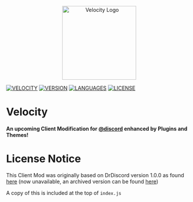<p align="center">
  <img width="200" src="https://velocity-discord.netlify.app/assets/icon.png" alt="Velocity Logo">
</p>

[![VELOCITY](https://img.shields.io/badge/Velocity-6587F4?style=for-the-badge)](https://velocity-discord.netlify.app/)
[![VERSION](https://img.shields.io/badge/Version-0.7.0-6587F4?style=for-the-badge)](#)
[![LANGUAGES](https://img.shields.io/github/languages/count/TheCommieAxolotl/Velocity?style=for-the-badge&color=6587F4)](#)
[![LICENSE](https://img.shields.io/github/license/Velocity-Discord/Velocity?&style=for-the-badge&color=6587F4)](https://github.com/Velocity-Discord/Installer/blob/main/LICENSE)

# Velocity
#### An upcoming Client Modification for [@discord](https://github.com/discord) enhanced by Plugins and Themes!

# License Notice
This Client Mod was originally based on DrDiscord version 1.0.0 as found [here](https://github.com/Dr-Discord/DrDiscord) (now unavailable, an archived version can be found [here](https://github.com/unknown81311/DrDiscord))

A copy of this is included at the top of `index.js`
